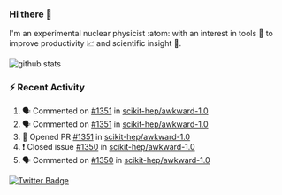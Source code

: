 ### Hi there 👋 

I'm an experimental nuclear physicist :atom: with an interest in tools :wrench: to improve productivity :chart_with_upwards_trend: and scientific insight :telescope:.

![github stats](https://github-readme-stats.vercel.app/api?username=agoose77&show_icons=true&hide_rank=true&hide_title=true&bg_color=30,e76445,904e95&text_color=efe3ec&icon_color=efe3ec)
<!--
**agoose77/agoose77** is a ✨ _special_ ✨ repository because its `README.md` (this file) appears on your GitHub profile.

Here are some ideas to get you started:

- 🔭 I’m currently working on ...
- 🌱 I’m currently learning ...
- 👯 I’m looking to collaborate on ...
- 🤔 I’m looking for help with ...
- 💬 Ask me about ...
- 📫 How to reach me: ...
- 😄 Pronouns: ...
- ⚡ Fun fact: ...
-->

### :zap: Recent Activity
<!--START_SECTION:activity-->
1. 🗣 Commented on [#1351](https://github.com/scikit-hep/awkward-1.0/issues/1351) in [scikit-hep/awkward-1.0](https://github.com/scikit-hep/awkward-1.0)
2. 🗣 Commented on [#1351](https://github.com/scikit-hep/awkward-1.0/issues/1351) in [scikit-hep/awkward-1.0](https://github.com/scikit-hep/awkward-1.0)
3. 💪 Opened PR [#1351](https://github.com/scikit-hep/awkward-1.0/pull/1351) in [scikit-hep/awkward-1.0](https://github.com/scikit-hep/awkward-1.0)
4. ❗️ Closed issue [#1350](https://github.com/scikit-hep/awkward-1.0/issues/1350) in [scikit-hep/awkward-1.0](https://github.com/scikit-hep/awkward-1.0)
5. 🗣 Commented on [#1350](https://github.com/scikit-hep/awkward-1.0/issues/1350) in [scikit-hep/awkward-1.0](https://github.com/scikit-hep/awkward-1.0)
<!--END_SECTION:activity-->


[![Twitter Badge](https://img.shields.io/twitter/follow/agoose77?style=flat-square&logo=Twitter&logoColor=white&color=cornflowerblue)](https://twitter.com/agoose77)
